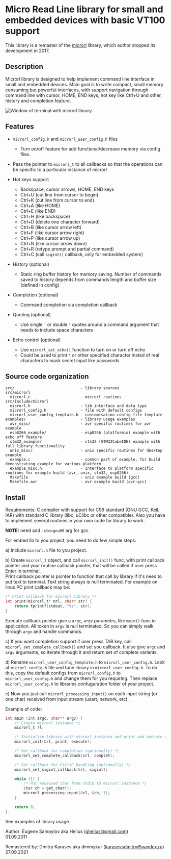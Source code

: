 # Micro Read Line library for small and embedded devices with basic VT100 support

This library is a remaster of the [microrl](https://github.com/Helius/microrl) library, which author stopped its development in 2017.

## Description

Microrl library is designed to help implement command line interface in small and embedded devices. Main goal is to write compact, small memory consuming but powerful interfaces, with support navigation through command line with cursor, HOME, END keys, hot key like Ctrl+U and other, history and completion feature.

<img src="/img/demo.png" alt="Window of terminal with microrl library"/>


## Features

  - `microrl_config.h` and `microrl_user_config.h` files
    * Turn on/off feature for add functional/decrease memory via config files.

  - Pass the pointer to `microrl_t` to all callbacks so that the operations can be specific to a particular instance of microrl

  - Hot keys support
    * Backspace, cursor arrows, HOME, END keys
    * Ctrl+U (cut line from cursor to begin)
    * Ctrl+K (cut line from cursor to end)
    * Ctrl+A (like HOME)
    * Ctrl+E (like END)
    * Ctrl+H (like backspace)
    * Ctrl+D (delete one character forward)
    * Ctrl+B (like cursor arrow left)
    * Ctrl+F (like cursor arrow right)
    * Ctrl+P (like cursor arrow up)
    * Ctrl+N (like cursor arrow down)
    * Ctrl+R (retype prompt and partial command)
    * Ctrl+C (call `sigint()` callback, only for embedded system)

  - History (optional)
    * Static ring buffer history for memory saving. Number of commands saved to history depends from commands length and buffer size (defined in config)

  - Completion (optional)
    * Command completion via completion callback

  - Quoting (optional)
    * Use single `'` or double `"` quotes around a command argument that needs to include space characters

  - Echo control (optional)
    * Use `microrl_set_echo()` function to turn on or turn off echo
    * Could be used to print `*` or other specified character insted of real characters to mask secret input like passwords


## Source code organization

```
src/                             - library sources
src/microrl
  microrl.c                      - microrl routines
src/include/microrl
  microrl.h                      - lib interface and data type
  microrl_config.h               - file with default configs
  microrl_user_config_template.h - customisation config-file template
examples/                        - library usage examples
  avr_misc/                      - avr specific routines for avr example
  esp8266_example/               - esp8266 (platformio) example with echo off feature
  stm32_example/                 - stm32 (STM32CubeIDE) example with full library functionality
  unix_misc/                     - unix specific routines for desktop example
  example.c                      - common part of example, for build demonstrating example for various platform
  example_misc.h                 - interface to platform specific routines for example build (avr, unix, stm32, esp8266)
  Makefile                       - unix example build (gcc)
  Makefile.avr                   - avr example build (avr-gcc)
```


## Install

Requirements: C compiler with support for C99 standard (GNU GCC, Keil, IAR) with standard C library (libc, uClibc or other compatible). Also you have to implement several routines in your own code for library to work.

__NOTE:__ need add `-std=gnu99` arg for gcc

For embed lib to you project, you need to do few simple steps:

a) Include `microrl.h` file to you project.

b) Create `microrl_t` object, and call `microrl_init()` func, with print callback pointer and your routine callback pointer, that will be called if user press Enter in terminal.<br>
Print callback pointer is pointer to function that call by library if it's need to put text to terminal. Text string always is null terminated.
For example on linux PC print callback may be:
```c
/* Print callback for microrl library */
int print(microrl_t* mrl, char* str) {
    return fprintf(stdout, "%s", str);
}
```
Execute callback pointer give a `argc`, `argv` parametrs, like `main()` func in application. All token in `argv` is null terminated. So you can simply walk through `argv` and handle commands.

c) If you want completion support if user press TAB key, call `microrl_set_complete_callback()` and set you callback. It also give `argc` and `argv` arguments, so iterate through it and return set of complete variants.

d) Rename `microrl_user_config_template.h` to `microrl_user_config.h`. Look at `microrl_config.h` file and tune library in `microrl_user_config.h`. To do this, copy the default configs from `microrl_config.h` to `microrl_user_config.h` and change them for you requiring. Then replace `microrl_user_config.h` to libraries confuguration folder of your project.

e) Now you just call `microrl_processing_input()` on each input string (or one char) received from input stream (usart, network, etc).

Example of code:
```c
int main (int argc, char** argv) {
    /* Create microrl instance */
    microrl_t rl;

    /* Initialize library with microrl instance and print and execute callbacks */
    microrl_init(&rl, print, execute);

    /* Set callback for completion (optionally) */
    microrl_set_complete_callback(&rl, complet);

    /* Set callback for Ctrl+C handling (optionally) */
    microrl_set_sigint_callback(&rl, sigint);

    while (1) {
        /* Put received char from stdin to microrl instance */
        char ch = get_char();
        microrl_processing_input(&rl, &ch, 1);
    }

    return 0;
}
```

See examples of library usage.



Author: Eugene Samoylov aka Helius (ghelius@gmail.com)<br>
01.09.2011

Remastered by: Dmitry Karasev aka dimmykar (karasevsdmitry@yandex.ru)<br>
27.09.2021
